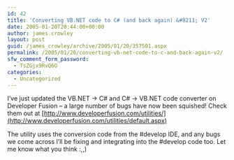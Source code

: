 ```yaml
---
id: 42
title: 'Converting VB.NET code to C# (and back again) &#8211; V2'
date: 2005-01-20T20:44:00+00:00
author: james.crowley
layout: post
guid: /james_crowley/archive/2005/01/20/357501.aspx
permalink: /2005/01/20/converting-vb-net-code-to-c-and-back-again-v2/
sfw_comment_form_password:
  - TsZGjx9RvQ6O
categories:
  - Uncategorized
---
```

I&#8217;ve just updated the VB.NET -> C# and C# -> VB.NET code converter on Developer Fusion &#8211; a large number of bugs have now been squished! Check them out at [http://www.developerfusion.com/utilities/](http://www.developerfusion.com/utilities/default.aspx)

The utility uses the conversion code from the #develop IDE, and any bugs we come across I&#8217;ll be fixing and integrating into the #develop code too. Let me know what you think :,,)